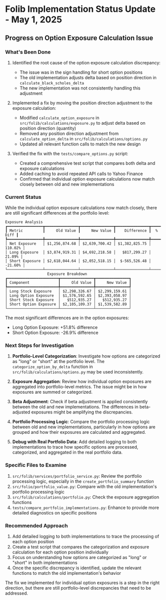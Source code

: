 # Folib Implementation Status Update - May 1, 2025

## Progress on Option Exposure Calculation Issue

### What's Been Done

1. Identified the root cause of the option exposure calculation discrepancy:
   - The issue was in the sign handling for short option positions
   - The old implementation adjusts delta based on position direction in `calculate_black_scholes_delta`
   - The new implementation was not consistently handling this adjustment

2. Implemented a fix by moving the position direction adjustment to the exposure calculation:
   - Modified `calculate_option_exposure` in `src/folib/calculations/exposure.py` to adjust delta based on position direction (quantity)
   - Removed any position direction adjustment from `calculate_option_delta` in `src/folib/calculations/options.py`
   - Updated all relevant function calls to match the new design

3. Verified the fix with the `tests/compare_options.py` script:
   - Created a comprehensive test script that compares both delta and exposure calculations
   - Added caching to avoid repeated API calls to Yahoo Finance
   - Confirmed that individual option exposure calculations now match closely between old and new implementations

### Current Status

While the individual option exposure calculations now match closely, there are still significant differences at the portfolio level:

```
Exposure Analysis
┏━━━━━━━━━━━━━━━━┳━━━━━━━━━━━━━━━┳━━━━━━━━━━━━━━━┳━━━━━━━━━━━━━━━┳━━━━━━━━━┓
┃ Metric         ┃     Old Value ┃     New Value ┃    Difference ┃  % Diff ┃
┡━━━━━━━━━━━━━━━━╇━━━━━━━━━━━━━━━╇━━━━━━━━━━━━━━━╇━━━━━━━━━━━━━━━╇━━━━━━━━━┩
│ Net Exposure   │ $1,256,874.68 │ $2,639,700.42 │ $1,382,825.75 │ 110.02% │
│ Long Exposure  │ $3,874,919.31 │ $4,692,218.58 │   $817,299.27 │  21.09% │
│ Short Exposure │ $2,618,044.64 │ $2,052,518.15 │  $-565,526.48 │ -21.60% │
└────────────────┴───────────────┴───────────────┴───────────────┴─────────┘
                   Exposure Breakdown
┏━━━━━━━━━━━━━━━━━━━━━━━┳━━━━━━━━━━━━━━━┳━━━━━━━━━━━━━━━┓
┃ Component             ┃     Old Value ┃     New Value ┃
┡━━━━━━━━━━━━━━━━━━━━━━━╇━━━━━━━━━━━━━━━╇━━━━━━━━━━━━━━━┩
│ Long Stock Exposure   │ $2,298,326.67 │ $2,299,159.61 │
│ Long Option Exposure  │ $1,576,592.65 │ $2,393,058.97 │
│ Short Stock Exposure  │   $512,935.27 │   $512,935.27 │
│ Short Option Exposure │ $2,105,109.37 │ $1,539,582.89 │
└───────────────────────┴───────────────┴───────────────┘
```

The most significant differences are in the option exposures:
- Long Option Exposure: +51.8% difference
- Short Option Exposure: -26.9% difference

### Next Steps for Investigation

1. **Portfolio-Level Categorization**: Investigate how options are categorized as "long" or "short" at the portfolio level. The `categorize_option_by_delta` function in `src/folib/calculations/options.py` may be used inconsistently.

2. **Exposure Aggregation**: Review how individual option exposures are aggregated into portfolio-level metrics. The issue might be in how exposures are summed or categorized.

3. **Beta Adjustment**: Check if beta adjustment is applied consistently between the old and new implementations. The differences in beta-adjusted exposures might be amplifying the discrepancies.

4. **Portfolio Processing Logic**: Compare the portfolio processing logic between old and new implementations, particularly in how options are grouped and how their exposures are calculated and aggregated.

5. **Debug with Real Portfolio Data**: Add detailed logging to both implementations to trace how specific options are processed, categorized, and aggregated in the real portfolio data.

### Specific Files to Examine

1. `src/folib/services/portfolio_service.py`: Review the portfolio processing logic, especially in the `create_portfolio_summary` function
2. `src/folio/portfolio_value.py`: Compare with the old implementation's portfolio processing logic
3. `src/folib/calculations/portfolio.py`: Check the exposure aggregation functions
4. `tests/compare_portfolio_implementations.py`: Enhance to provide more detailed diagnostics on specific positions

### Recommended Approach

1. Add detailed logging to both implementations to trace the processing of each option position
2. Create a test script that compares the categorization and exposure calculation for each option position individually
3. Focus on understanding how options are categorized as "long" or "short" in both implementations
4. Once the specific discrepancy is identified, update the relevant functions to match the old implementation's behavior

The fix we implemented for individual option exposures is a step in the right direction, but there are still portfolio-level discrepancies that need to be addressed.
